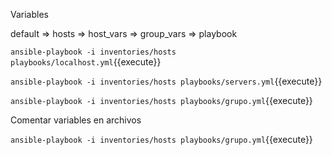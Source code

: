 Variables


default => hosts => host_vars => group_vars => playbook

`ansible-playbook -i inventories/hosts playbooks/localhost.yml`{{execute}}

`ansible-playbook -i inventories/hosts playbooks/servers.yml`{{execute}}

`ansible-playbook -i inventories/hosts playbooks/grupo.yml`{{execute}}

Comentar variables en archivos

`ansible-playbook -i inventories/hosts playbooks/grupo.yml`{{execute}}
